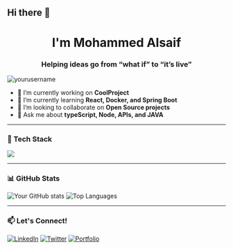 ## Hi there 👋

<h1 align="center">I'm Mohammed Alsaif</h1>
<h3 align="center">Helping ideas go from “what if” to “it’s live”</h3>

<p align="left"> <img src="https://komarev.com/ghpvc/?username=yourusername&label=Profile%20views&color=0e75b6&style=flat" alt="yourusername" /> </p>

- 🔭 I’m currently working on **CoolProject**
- 🌱 I’m currently learning **React, Docker, and Spring Boot**
- 👯 I’m looking to collaborate on **Open Source projects**
- 💬 Ask me about **typeScript, Node, APIs, and JAVA**

---

### 🧰 Tech Stack
<img src="https://skillicons.dev/icons?i=js,ts,nodejs,react,html,css,tailwind,git,github,java,docker,aws,kafka,mongodb,redis,nginx,nestjs" />


---

### 📊 GitHub Stats
![Your GitHub stats](https://github-readme-stats.vercel.app/api?username=yourusername&show_icons=true&theme=radical)
![Top Languages](https://github-readme-stats.vercel.app/api/top-langs/?username=yourusername&layout=compact)

---

### 📫 Let's Connect!
[![LinkedIn](https://img.shields.io/badge/-LinkedIn-blue?style=flat-square&logo=linkedin&logoColor=white)](https://linkedin.com/in/yourname)
[![Twitter](https://img.shields.io/badge/-Twitter-1DA1F2?style=flat-square&logo=twitter&logoColor=white)](https://twitter.com/yourhandle)
[![Portfolio](https://img.shields.io/badge/Portfolio-000?style=flat-square&logo=firefox&logoColor=white)](https://yourwebsite.com)
